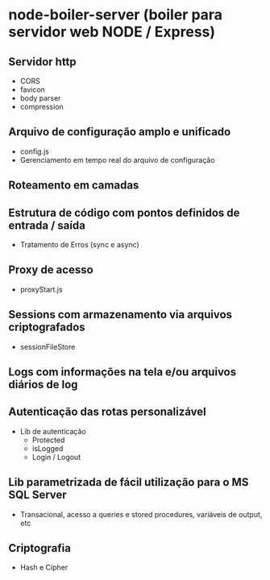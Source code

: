 # node-boiler-server (boiler para servidor web NODE / Express)

## Servidor http
  - CORS
  - favicon
  - body parser
  - compression
## Arquivo de configuração amplo e unificado
  - config.js
  - Gerenciamento em tempo real do arquivo de configuração
## Roteamento em camadas
## Estrutura de código com pontos definidos de entrada / saída
  - Tratamento de Erros (sync e async)
## Proxy de acesso
  - proxyStart.js
## Sessions com armazenamento via arquivos criptografados
  - sessionFileStore
## Logs com informações na tela e/ou arquivos diários de log
## Autenticação das rotas personalizável
  - Lib de autenticação
    - Protected
    - isLogged
    - Login / Logout
## Lib parametrizada de fácil utilização para o MS SQL Server
  - Transacional, acesso a queries e stored procedures, variáveis de output, etc
## Criptografia
  - Hash e Cipher
